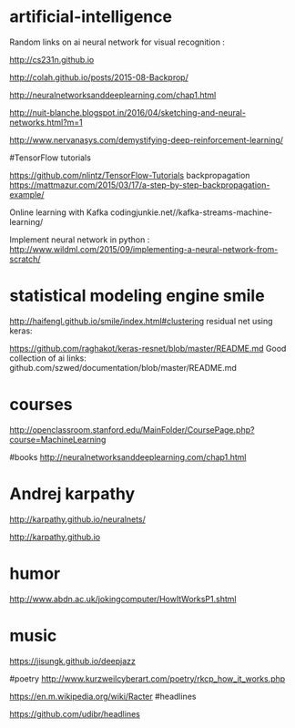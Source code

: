# artificial-intelligence

Random links on ai
neural network for visual recognition :

http://cs231n.github.io

http://colah.github.io/posts/2015-08-Backprop/


http://neuralnetworksanddeeplearning.com/chap1.html

http://nuit-blanche.blogspot.in/2016/04/sketching-and-neural-networks.html?m=1

http://www.nervanasys.com/demystifying-deep-reinforcement-learning/

#TensorFlow tutorials 

https://github.com/nlintz/TensorFlow-Tutorials
backpropagation
https://mattmazur.com/2015/03/17/a-step-by-step-backpropagation-example/

Online learning with Kafka codingjunkie.net//kafka-streams-machine-learning/

Implement neural network in python : 
http://www.wildml.com/2015/09/implementing-a-neural-network-from-scratch/

# statistical modeling engine smile 
http://haifengl.github.io/smile/index.html#clustering
residual net using keras:

https://github.com/raghakot/keras-resnet/blob/master/README.md
Good collection of ai links:
github.com/szwed/documentation/blob/master/README.md

# courses
http://openclassroom.stanford.edu/MainFolder/CoursePage.php?course=MachineLearning

#books
http://neuralnetworksanddeeplearning.com/chap1.html


# Andrej karpathy
http://karpathy.github.io/neuralnets/

http://karpathy.github.io

# humor
http://www.abdn.ac.uk/jokingcomputer/HowItWorksP1.shtml

# music
https://jisungk.github.io/deepjazz

#poetry
http://www.kurzweilcyberart.com/poetry/rkcp_how_it_works.php

https://en.m.wikipedia.org/wiki/Racter
#headlines

https://github.com/udibr/headlines
